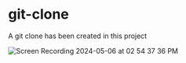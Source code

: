 # git-clone

A git clone has been created in this project


![Screen Recording 2024-05-06 at 02 54 37 36 PM](https://github.com/emrah-akdag/git-clone/assets/150621750/a004486b-0bb1-4eab-9ccb-ec89db31d036)
